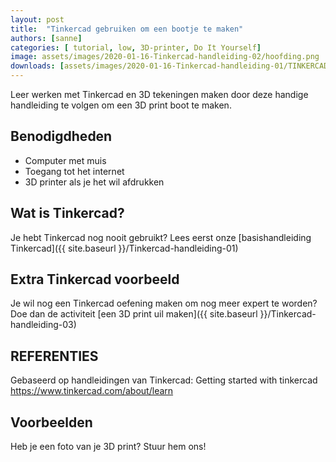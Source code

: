 ```yaml
---
layout: post
title:  "Tinkercad gebruiken om een bootje te maken"
authors: [sanne]
categories: [ tutorial, low, 3D-printer, Do It Yourself]
image: assets/images/2020-01-16-Tinkercad-handleiding-02/hoofding.png
downloads: [assets/images/2020-01-16-Tinkercad-handleiding-01/TINKERCAD handleiding.pdf]
---
```

Leer werken met Tinkercad en 3D tekeningen maken door deze handige handleiding te volgen om een 3D print boot te maken.

## Benodigdheden

* Computer met muis
* Toegang tot het internet
* 3D printer als je het wil afdrukken

## Wat is Tinkercad?

Je hebt Tinkercad nog nooit gebruikt? Lees eerst onze [basishandleiding Tinkercad]({{ site.baseurl }}/Tinkercad-handleiding-01)

## Extra Tinkercad voorbeeld

Je wil nog een Tinkercad oefening maken om nog meer expert te worden? Doe dan de activiteit [een 3D print uil maken]({{ site.baseurl }}/Tinkercad-handleiding-03)

## REFERENTIES
 
Gebaseerd op handleidingen van Tinkercad: Getting started with tinkercad 
https://www.tinkercad.com/about/learn 


## Voorbeelden
Heb je een foto van je 3D print? Stuur hem ons!